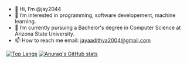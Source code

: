 - 👋 Hi, I’m @jay2044
- 👀 I’m interested in programming, software developement, machine learning.
- 🌱 I’m currently pursuing a Bachelor's degree in Computer Science at Arizona State University.
- 📫 How to reach me email: jayaadithya2004@gmail.com

[![Top Langs](https://github-readme-stats.vercel.app/api/top-langs/?username=jay2044&show_icons=true&theme=dark&langs_count=20&layout=compact)](https://github.com/anuraghazra/github-readme-stats)    [![Anurag's GitHub stats](https://github-readme-stats.vercel.app/api?username=jay2044&show_icons=true&theme=dark)](https://github.com/anuraghazra/github-readme-stats)


<!---
jay2044/jay2044 is a ✨ special ✨ repository because its `README.md` (this file) appears on your GitHub profile.
You can click the Preview link to take a look at your changes.
--->
